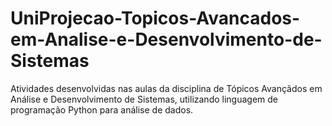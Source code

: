 # UniProjecao-Topicos-Avancados-em-Analise-e-Desenvolvimento-de-Sistemas
Atividades desenvolvidas nas aulas da disciplina de Tópicos Avançãdos em Análise e Desenvolvimento de Sistemas, utilizando linguagem de programação Python para análise de dados.
